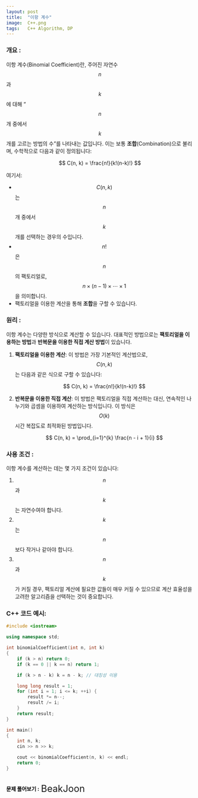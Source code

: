 ```yaml
---
layout: post
title:  "이항 계수"
image:  C++.png
tags:   C++ Algorithm, DP
---
```


### 개요 :
이항 계수(Binomial Coefficient)란, 주어진 자연수 $$ n $$과 $$ k $$에 대해 “$$ n $$개 중에서 $$ k $$개를 고르는 방법의 수”를 나타내는 값입니다. 이는 보통 **조합**(Combination)으로 불리며, 수학적으로 다음과 같이 정의됩니다:

$$
C(n, k) = \frac{n!}{k!(n-k)!}
$$

여기서:
- $$ C(n, k) $$는 $$ n $$개 중에서 $$ k $$개를 선택하는 경우의 수입니다.
- $$ n! $$은 $$ n $$의 팩토리얼로, $$ n \times (n-1) \times \cdots \times 1 $$을 의미합니다.
- 팩토리얼을 이용한 계산을 통해 **조합**을 구할 수 있습니다.

### 원리 :
이항 계수는 다양한 방식으로 계산할 수 있습니다. 대표적인 방법으로는 **팩토리얼을 이용하는 방법**과 **반복문을 이용한 직접 계산 방법**이 있습니다.

1. **팩토리얼을 이용한 계산**:
    이 방법은 가장 기본적인 계산법으로, $$ C(n, k) $$는 다음과 같은 식으로 구할 수 있습니다:

    $$
    C(n, k) = \frac{n!}{k!(n-k)!}
    $$

2. **반복문을 이용한 직접 계산**:
    이 방법은 팩토리얼을 직접 계산하는 대신, 연속적인 나누기와 곱셈을 이용하여 계산하는 방식입니다. 이 방식은 $$ O(k) $$ 시간 복잡도로 최적화된 방법입니다.

    $$
    C(n, k) = \prod_{i=1}^{k} \frac{n - i + 1}{i}
    $$

### 사용 조건 :
이항 계수를 계산하는 데는 몇 가지 조건이 있습니다:

1. $$ n $$과 $$ k $$는 자연수여야 합니다.
2. $$ k $$는 $$ n $$보다 작거나 같아야 합니다.
3. $$ n $$과 $$ k $$가 커질 경우, 팩토리얼 계산에 필요한 값들이 매우 커질 수 있으므로 계산 효율성을 고려한 알고리즘을 선택하는 것이 중요합니다.

### C++ 코드 예시:

```cpp
#include <iostream>

using namespace std;

int binomialCoefficient(int n, int k) 
{
    if (k > n) return 0;
    if (k == 0 || k == n) return 1;

    if (k > n - k) k = n - k; // 대칭성 이용

    long long result = 1;
    for (int i = 1; i <= k; ++i) {
        result *= n--;
        result /= i;
    }
    return result;
}

int main() 
{
    int n, k;
    cin >> n >> k;

    cout << binomialCoefficient(n, k) << endl;
    return 0;
}
```
<br>
<div style="display: inline-flex; align-items: center; justify-content: center;">
  <a style="text-decoration: none; color: black; font-weight: bold;">
    문제 풀어보기 :
  </a>
  <a href="https://www.acmicpc.net/problem/11050" target="_blank" style="display: inline-block; margin-left: 5px; text-decoration: none; font-size: 25px;">
    BeakJoon
  </a>
</div>
